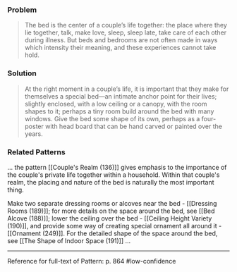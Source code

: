 ### Problem
>The bed is the center of a couple’s life together: the place where they lie together, talk, make love, sleep, sleep late, take care of each other during illness. But beds and bedrooms are not often made in ways which intensity their meaning, and these experiences cannot take hold.

### Solution
>At the right moment in a couple’s life, it is important that they make for themselves a special bed—an intimate anchor point for their lives; slightly enclosed, with a low ceiling or a canopy, with the room shapes to it; perhaps a tiny room build around the bed with many windows. Give the bed some shape of its own, perhaps as a four-poster with head board that can be hand carved or painted over the years.

### Related Patterns
... the pattern [[Couple's Realm (136)]] gives emphasis to the importance of the couple's private life together within a household. Within that couple's realm, the placing and nature of the bed is naturally the most important thing.

Make two separate dressing rooms or alcoves near the bed - [[Dressing Rooms (189)]]; for more details on the space around the bed, see [[Bed Alcove (188)]]; lower the ceiling over the bed - [[Ceiling Height Variety (190)]], and provide some way of creating special ornament all around it - [[Ornament (249)]]. For the detailed shape of the space around the bed, see [[The Shape of Indoor Space (191)]] ...

---
Reference for full-text of Pattern: p. 864 #low-confidence 